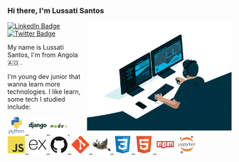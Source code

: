 ### Hi there, I'm Lussati Santos

<img src="giphy.gif" width="325px" align="right">

<div id="badges">
  <a href = "https://www.linkedin.com/in/lussatisantos">
    <img src="https://img.shields.io/badge/LinkedIn-blue?style=for-the-badge&logo=linkedin&logoColor=white" alt="LinkedIn Badge"/>
  </a>
  <a href="https://twitter.com/lussatisantos">
  <img src="https://img.shields.io/badge/Twitter-blue?style=for-the-badge&logo=twitter&logoColor=white" alt="Twitter Badge"/>
  </a>
</div>

My name is Lussati Santos, I'm from Angola 🇦🇴 .

I'm young dev junior that wanna learn more technologies. I like learn, some tech I studied include:
<div>
  <a href="https://www.python.org/">
    <img src="https://github.com/devicons/devicon/blob/master/icons/python/python-original-wordmark.svg" title="Python" alt="Python" width="40" height="40"/>&nbsp;
  </a>
  <a href="https://www.djangoproject.com/">
  <img src="https://github.com/devicons/devicon/blob/master/icons/django/django-plain-wordmark.svg" title="Django" alt="Django" width="40" height="40"/>&nbsp;
  </a>
  <a href="https://nodejs.org/">
  <img src="https://github.com/devicons/devicon/blob/master/icons/nodejs/nodejs-original-wordmark.svg" title="Node" alt="Node" width="40" height="40"/>&nbsp;
  </a>
  <a href="https://www.javascript.com/">
  <img src="https://github.com/devicons/devicon/blob/master/icons/javascript/javascript-original.svg" title="JavaScript" alt="JavaScript" width="40" height="40"/>&nbsp;
  </a>
  <a href="https://expressjs.com/">
  <img src="https://github.com/devicons/devicon/blob/master/icons/express/express-original.svg" title="Express" alt="Express" width="40" height="40"/>&nbsp;
  </a>
  <a href="https://github.com/">
   <img src="https://github.com/devicons/devicon/blob/master/icons/github/github-original.svg" title="Github" alt="GitHub" width="40" height="40"/>&nbsp;
  </a>
  <a href="https://git-scm.com/">
  <img src="https://github.com/devicons/devicon/blob/master/icons/git/git-original.svg" title="Git" alt="Git" width="40" height="40"/>&nbsp;
  </a>
  <a href="https://www.gimp.org/">
  <img src="https://github.com/devicons/devicon/blob/master/icons/gimp/gimp-original.svg" title="Gimp" alt="Gimp" width="40" height="40"/>&nbsp;
  </a>
  <a href="https://www.w3schools.com/css/">
  <img src="https://github.com/devicons/devicon/blob/master/icons/css3/css3-original.svg" title="css3" alt="css3" width="40" height="40"/>&nbsp;
  </a>
  <a href="https://www.w3schools.com/html/">
   <img src="https://github.com/devicons/devicon/blob/master/icons/html5/html5-original.svg" title="html5" alt="html" width="40" height="40"/>&nbsp;
  </a>
  <img src="https://github.com/devicons/devicon/blob/master/icons/npm/npm-original-wordmark.svg" title="npm" alt="npm" width="40" height="40"/>&nbsp;
<img src="https://github.com/devicons/devicon/blob/master/icons/jupyter/jupyter-original-wordmark.svg" title="Jupyter" alt="Jupyter-notebook" width="40" height="40"/>&nbsp;
</div>



